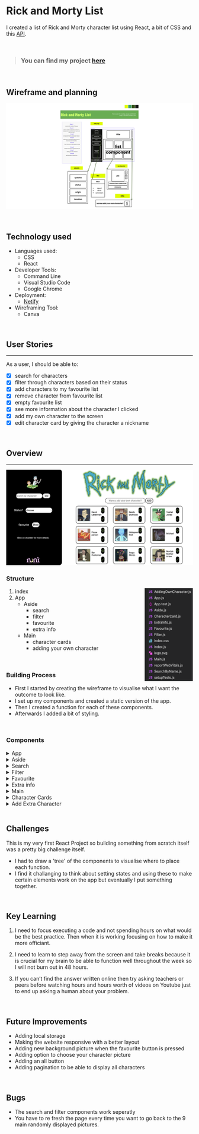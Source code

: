 # Rick and Morty List

I created a list of Rick and Morty character list using React, a bit of CSS and this [API](https://rickandmortyapi.com/documentation). 

<br>

> ### You can find my project [here](https://rad-clafoutis-3ef283.netlify.app/)

<br>

## Wireframe and planning 
![](./pictures/WireframeForRickAndMorty.png)

<br>

## Technology used
- Languages used:
    - CSS
    - React
- Developer Tools:
    - Command Line
    - Visual Studio Code
    - Google Chrome
- Deployment: 
    -  [Netify](https://www.netlify.com/)
- Wireframing Tool:
    - Canva

<br>

## User Stories
***
As a user, I should be able to:
- [x] search for characters
- [x] filter through characters based on their status
- [x] add characters to my favourite list
- [x] remove character from favourite list
- [x] empty favourite list
- [x] see more information about the character I clicked 
- [x] add my own character to the screen
- [x] edit character card by giving the character a nickname 

<br>

## Overview
***
![](./pictures/projectoverview.png)


### Structure

<img align="right" width="130" height="250" src='./pictures/components.png'>

1. index 
2. App
    - Aside
        - search
        - filter
        - favourite
        - extra info
    - Main
        - character cards
        - adding your own character
<br>

### Building Process
- First I started by creating the wireframe to visualise what I want the outcome to look like.
- I set up my components and created a static version of the app.
- Then I created a function for each of these components.
- Afterwards I added a bit of styling.

<br>

### Components
<details> 
    <summary> 
      App
    </summary>
    <img src='./pictures/app-component.png'>
</details>
<details> 
    <summary> 
      Aside
    </summary>
    <img src='./pictures/aside-component.png'>
</details>
<details> 
    <summary> 
      Search
    </summary>
    <img src='./pictures/searchbyname-component.png'>
</details>
<details> 
    <summary> 
      Filter
    </summary>
    <img src='./pictures/filter-component.png'>
</details>
<details> 
    <summary> 
      Favourite
    </summary>
    <img src='./pictures/favs-component.png'>
</details>
<details> 
    <summary> 
      Extra info
    </summary>
    <img src='./pictures/extrainfo-component.png'>
</details>
<details> 
    <summary> 
      Main
    </summary>
    <img src='./pictures/main-component.png'>
</details>
<details> 
    <summary> 
      Character Cards
    </summary>
    <img src='./pictures/charactercards-component.png'>
</details>
<details> 
    <summary> 
      Add Extra Character
    </summary>
    <img src='./pictures/addingcharacter-component.png'>
</details>


<br>

## Challenges
This is my very first React Project so building something from scratch itself was a pretty big challenge itself.

- I had to draw a 'tree' of the components to visualise where to place each function. 
- I find it challanging to think about setting states and using these to make certain elements work on the app but eventually I put something together.

<br>

## Key Learning
1. I need to focus executing a code and not spending hours on what would be the best practice. Then when it is working focusing on how to make it more officiant.

2. I need to learn to step away from the screen and take breaks because it is crucial for my brain to be able to function well throughout the week so I will not burn out in 48 hours.

3. If you can’t find the answer written online then try asking teachers or peers before watching hours and hours worth of videos on Youtube just to end up asking a human about your problem.

<br>

## Future Improvements 
- Adding local storage
- Making the website responsive with a better layout
- Adding new background picture when the favourite button is pressed
- Adding option to choose your character picture
- Adding an all button
- Adding pagination to be able to display all characters

<br>

## Bugs
- The search and filter components work seperatly 
- You have to re fresh the page every time you want to go back to the 9 main randomly displayed pictures.
